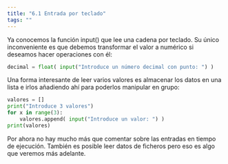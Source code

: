 ```yaml
---
title: "6.1 Entrada por teclado"
tags: ""
---
```


Ya conocemos la función input() que lee una cadena por teclado. Su único inconveniente es que debemos transformar el valor a numérico si deseamos hacer operaciones con él:

```python
decimal = float( input("Introduce un número decimal con punto: ") )
```

Una forma interesante de leer varios valores es almacenar los datos en una lista e irlos añadiendo ahí para poderlos manipular en grupo:

```python
valores = []
print("Introduce 3 valores")
for x in range(3):
    valores.append( input("Introduce un valor: ") )
print(valores)
```

Por ahora no hay mucho más que comentar sobre las entradas en tiempo de ejecución. También es posible leer datos de ficheros pero eso es algo que veremos más adelante.
